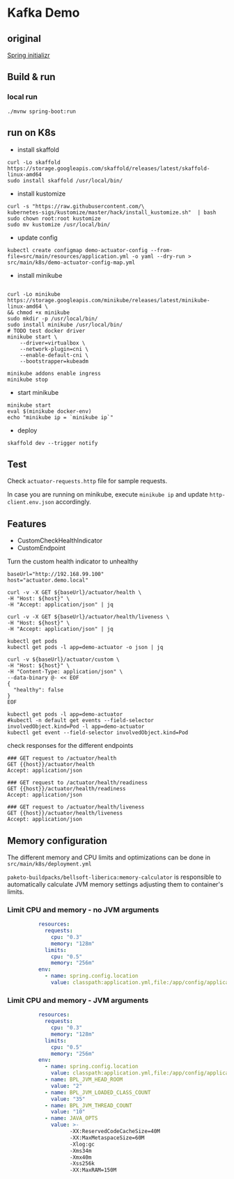 # Kafka Demo
## original 
[Spring initializr](https://start.spring.io/#!type=gradle-project&language=kotlin&platformVersion=2.3.1.RELEASE&packaging=jar&jvmVersion=11&groupId=com.github.scalvet&artifactId=demo-kafka&name=demo-kafka&description=Demo%20project%20for%20Spring%20Boot&packageName=com.github.scalvet.demo-kafka&dependencies=actuator,web,validation,cloud-stream,kafka-streams)

## Build & run

### local run
```shell script
./mvnw spring-boot:run
```

## run on K8s
- install skaffold
```shell script
curl -Lo skaffold https://storage.googleapis.com/skaffold/releases/latest/skaffold-linux-amd64
sudo install skaffold /usr/local/bin/
```
- install kustomize
```shell script
curl -s "https://raw.githubusercontent.com/\
kubernetes-sigs/kustomize/master/hack/install_kustomize.sh"  | bash
sudo chown root:root kustomize
sudo mv kustomize /usr/local/bin/
```
- update config
```shell script
kubectl create configmap demo-actuator-config --from-file=src/main/resources/application.yml -o yaml --dry-run > src/main/k8s/demo-actuator-config-map.yml
```
- install minikube
```shell script

curl -Lo minikube https://storage.googleapis.com/minikube/releases/latest/minikube-linux-amd64 \
&& chmod +x minikube
sudo mkdir -p /usr/local/bin/
sudo install minikube /usr/local/bin/
# TODO test docker driver
minikube start \
    --driver=virtualbox \
    --network-plugin=cni \
    --enable-default-cni \
    --bootstrapper=kubeadm

minikube addons enable ingress
minikube stop
```

- start minikube
```shell script
minikube start
eval $(minikube docker-env)
echo "minikube ip = `minikube ip`"
```
- deploy
```shell script
skaffold dev --trigger notify
```

## Test 
Check `actuator-requests.http` file for sample requests.

In case you are running on minikube, execute `minikube ip` and update `http-client.env.json` accordingly.

## Features
* CustomCheckHealthIndicator
* CustomEndpoint

Turn the custom health indicator to unhealthy 
```shell script
baseUrl="http://192.168.99.100"
host="actuator.demo.local"

curl -v -X GET ${baseUrl}/actuator/health \
-H "Host: ${host}" \
-H "Accept: application/json" | jq

curl -v -X GET ${baseUrl}/actuator/health/liveness \
-H "Host: ${host}" \
-H "Accept: application/json" | jq

kubectl get pods
kubectl get pods -l app=demo-actuator -o json | jq

curl -v ${baseUrl}/actuator/custom \
-H "Host: ${host}" \
-H "Content-Type: application/json" \
--data-binary @- << EOF
{
  "healthy": false
}
EOF

kubectl get pods -l app=demo-actuator
#kubectl -n default get events --field-selector involvedObject.kind=Pod -l app=demo-actuator
kubectl get event --field-selector involvedObject.kind=Pod

```

check responses for the different endpoints
```shell script
### GET request to /actuator/health
GET {{host}}/actuator/health
Accept: application/json

### GET request to /actuator/health/readiness
GET {{host}}/actuator/health/readiness
Accept: application/json

### GET request to /actuator/health/liveness
GET {{host}}/actuator/health/liveness
Accept: application/json
```


## Memory configuration
The different memory and CPU limits and optimizations can be done in `src/main/k8s/deployment.yml`

`paketo-buildpacks/bellsoft-liberica:memory-calculator` is responsible to automatically  calculate JVM memory settings
adjusting them to container's limits.

### Limit CPU and memory - no JVM arguments
```yaml
          resources:
            requests:
              cpu: "0.3"
              memory: "128m"
            limits:
              cpu: "0.5"
              memory: "256m"
          env:
            - name: spring.config.location
              value: classpath:application.yml,file:/app/config/application.yml
```

### Limit CPU and memory - JVM arguments
```yaml
          resources:
            requests:
              cpu: "0.3"
              memory: "128m"
            limits:
              cpu: "0.5"
              memory: "256m"
          env:
            - name: spring.config.location
              value: classpath:application.yml,file:/app/config/application.yml
            - name: BPL_JVM_HEAD_ROOM
              value: "2"
            - name: BPL_JVM_LOADED_CLASS_COUNT
              value: "35"
            - name: BPL_JVM_THREAD_COUNT
              value: "10"
            - name: JAVA_OPTS
              value: >-
                    -XX:ReservedCodeCacheSize=40M
                    -XX:MaxMetaspaceSize=60M
                    -Xlog:gc
                    -Xms34m
                    -Xmx40m
                    -Xss256k
                    -XX:MaxRAM=150M
```